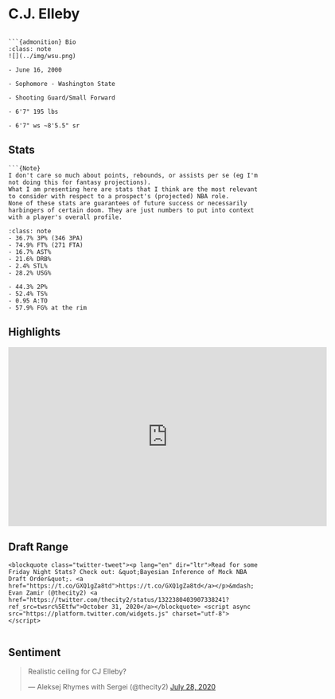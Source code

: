 C.J. Elleby
===
```{image} ../img/cj_elleby.jpg
```

```{margin}
```{admonition} Bio
:class: note
![](../img/wsu.png)

- June 16, 2000

- Sophomore - Washington State

- Shooting Guard/Small Forward

- 6'7" 195 lbs

- 6'7" ws ~8'5.5" sr
```

## Stats
```{margin}
```{Note}
I don't care so much about points, rebounds, or assists per se (eg I'm not doing this for fantasy projections). 
What I am presenting here are stats that I think are the most relevant to consider with respect to a prospect's (projected) NBA role.
None of these stats are guarantees of future success or necessarily harbingers of certain doom. They are just numbers to put into context with a player's overall profile.
```

```{admonition} Noteworthy
:class: note
- 36.7% 3P% (346 3PA)
- 74.9% FT% (271 FTA)
- 16.7% AST%
- 21.6% DRB%
- 2.4% STL%
- 28.2% USG%
```

```{Caution}
- 44.3% 2P%
- 52.4% TS%
- 0.95 A:TO
- 57.9% FG% at the rim
```

## Highlights
<iframe width="640" height="360" src="https://www.youtube.com/embed/FbsBvkPZpdw" frameborder="0" allow="accelerometer; autoplay; encrypted-media; gyroscope; picture-in-picture" allowfullscreen></iframe>

## Draft Range
```{margin}
<blockquote class="twitter-tweet"><p lang="en" dir="ltr">Read for some Friday Night Stats? Check out: &quot;Bayesian Inference of Mock NBA Draft Order&quot;. <a href="https://t.co/GXQ1gZa8td">https://t.co/GXQ1gZa8td</a></p>&mdash; Evan Zamir (@thecity2) <a href="https://twitter.com/thecity2/status/1322380403907338241?ref_src=twsrc%5Etfw">October 31, 2020</a></blockquote> <script async src="https://platform.twitter.com/widgets.js" charset="utf-8"></script>
```

```{image} ../plrange/cj_elleby.png
```

## Sentiment

<blockquote class="twitter-tweet"><p lang="en" dir="ltr">Realistic ceiling for CJ Elleby?</p>&mdash; Aleksej Rhymes with Sergei (@thecity2) <a href="https://twitter.com/thecity2/status/1288146539806773250?ref_src=twsrc%5Etfw">July 28, 2020</a></blockquote> <script async src="https://platform.twitter.com/widgets.js" charset="utf-8"></script>
